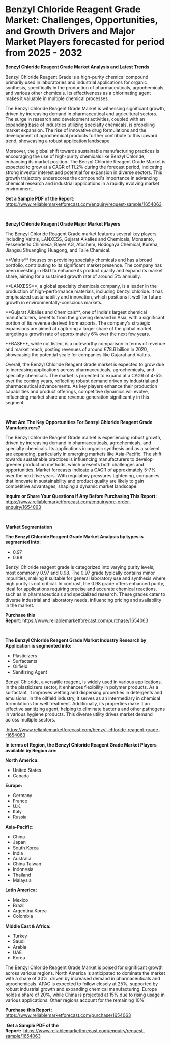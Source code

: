 <p><h1>Benzyl Chloride Reagent Grade Market: Challenges, Opportunities, and Growth Drivers and Major Market Players forecasted for period from 2025 - 2032</h1></p><p><strong>Benzyl Chloride Reagent Grade Market Analysis and Latest Trends</strong></p>
<p><p>Benzyl Chloride Reagent Grade is a high-purity chemical compound primarily used in laboratories and industrial applications for organic synthesis, specifically in the production of pharmaceuticals, agrochemicals, and various other chemicals. Its effectiveness as a chlorinating agent makes it valuable in multiple chemical processes.</p><p>The Benzyl Chloride Reagent Grade Market is witnessing significant growth, driven by increasing demand in pharmaceutical and agricultural sectors. The surge in research and development activities, coupled with an expanding base of industries utilizing specialty chemicals, is propelling market expansion. The rise of innovative drug formulations and the development of agrochemical products further contribute to this upward trend, showcasing a robust application landscape.</p><p>Moreover, the global shift towards sustainable manufacturing practices is encouraging the use of high-purity chemicals like Benzyl Chloride, enhancing its market position. The Benzyl Chloride Reagent Grade Market is expected to grow at a CAGR of 11.2% during the forecast period, indicating strong investor interest and potential for expansion in diverse sectors. This growth trajectory underscores the compound's importance in advancing chemical research and industrial applications in a rapidly evolving market environment.</p></p>
<p><strong>Get a Sample PDF of the Report:&nbsp;</strong> <a href="https://www.reliablemarketforecast.com/enquiry/request-sample/1654063?utm_campaign=3196&utm_medium=2&utm_source=Github&utm_content=ia&utm_term=18042025&utm_id=benzyl-chloride-reagent-grade">https://www.reliablemarketforecast.com/enquiry/request-sample/1654063</a></p>
<p>&nbsp;</p>
<p><strong>Benzyl Chloride Reagent Grade Major Market Players</strong></p>
<p><p>The Benzyl Chloride Reagent Grade market features several key players including Valtris, LANXESS, Gujarat Alkalies and Chemicals, Monsanto, Fessenderlo Chimiesa, Bayer AG, Atochem, Hodogaya Chemical, Kureha, Jiangsu Shuangling Huagong, and Taile Chemical. </p><p>**Valtris** focuses on providing specialty chemicals and has a broad portfolio, contributing to its significant market presence. The company has been investing in R&D to enhance its product quality and expand its market share, aiming for a sustained growth rate of around 5% annually.</p><p>**LANXESS**, a global specialty chemicals company, is a leader in the production of high-performance materials, including benzyl chloride. It has emphasized sustainability and innovation, which positions it well for future growth in environmentally-conscious markets.</p><p>**Gujarat Alkalies and Chemicals**, one of India's largest chemical manufacturers, benefits from the growing demand in Asia, with a significant portion of its revenue derived from exports. The company's strategic expansions are aimed at capturing a larger share of the global market, targeting a growth rate of approximately 6% over the next few years.</p><p>**BASF**, while not listed, is a noteworthy comparison in terms of revenue and market reach, posting revenues of around €78.6 billion in 2020, showcasing the potential scale for companies like Gujarat and Valtris.</p><p>Overall, the Benzyl Chloride Reagent Grade market is expected to grow due to increasing applications across pharmaceuticals, agrochemicals, and specialty chemicals. The market is projected to expand at a CAGR of 4-5% over the coming years, reflecting robust demand driven by industrial and pharmaceutical advancements. As key players enhance their production capabilities and product offerings, competitive dynamics will evolve, influencing market share and revenue generation significantly in this segment.</p></p>
<p>&nbsp;</p>
<p><strong>What Are The Key Opportunities For Benzyl Chloride Reagent Grade Manufacturers?</strong></p>
<p><p>The Benzyl Chloride Reagent Grade market is experiencing robust growth, driven by increasing demand in pharmaceuticals, agrochemicals, and specialty chemicals. Its applications in organic synthesis and as a solvent are expanding, particularly in emerging markets like Asia-Pacific. The shift towards sustainable practices is influencing manufacturers to develop greener production methods, which presents both challenges and opportunities. Market forecasts indicate a CAGR of approximately 5-7% over the next five years. With regulatory pressures tightening, companies that innovate in sustainability and product quality are likely to gain competitive advantages, shaping a dynamic market landscape.</p></p>
<p><strong>Inquire or Share Your Questions If Any Before Purchasing This Report:</strong> <a href="https://www.reliablemarketforecast.com/enquiry/pre-order-enquiry/1654063?utm_campaign=3196&utm_medium=2&utm_source=Github&utm_content=ia&utm_term=18042025&utm_id=benzyl-chloride-reagent-grade">https://www.reliablemarketforecast.com/enquiry/pre-order-enquiry/1654063</a></p>
<p>&nbsp;</p>
<p><strong>Market Segmentation</strong></p>
<p><strong>The Benzyl Chloride Reagent Grade Market Analysis by types is segmented into:</strong></p>
<p><ul><li>0.97</li><li>0.98</li></ul></p>
<p><p>Benzyl Chloride reagent grade is categorized into varying purity levels, most commonly 0.97 and 0.98. The 0.97 grade typically contains minor impurities, making it suitable for general laboratory use and synthesis where high purity is not critical. In contrast, the 0.98 grade offers enhanced purity, ideal for applications requiring precise and accurate chemical reactions, such as in pharmaceuticals and specialized research. These grades cater to diverse industrial and laboratory needs, influencing pricing and availability in the market.</p></p>
<p><strong>Purchase this Report:&nbsp;</strong><a href="https://www.reliablemarketforecast.com/purchase/1654063?utm_campaign=3196&utm_medium=2&utm_source=Github&utm_content=ia&utm_term=18042025&utm_id=benzyl-chloride-reagent-grade">https://www.reliablemarketforecast.com/purchase/1654063</a></p>
<p>&nbsp;</p>
<p><strong>The Benzyl Chloride Reagent Grade Market Industry Research by Application is segmented into:</strong></p>
<p><ul><li>Plasticizers</li><li>Surfactants</li><li>Oilfield</li><li>Sanitizing Agent</li></ul></p>
<p><p>Benzyl Chloride, a versatile reagent, is widely used in various applications. In the plasticizers sector, it enhances flexibility in polymer products. As a surfactant, it improves wetting and dispersing properties in detergents and emulsions. In the oilfield industry, it serves as an intermediary in chemical formulations for well treatment. Additionally, its properties make it an effective sanitizing agent, helping to eliminate bacteria and other pathogens in various hygiene products. This diverse utility drives market demand across multiple sectors.</p></p>
<p><a href="https://www.reliablemarketforecast.com/benzyl-chloride-reagent-grade-r1654063?utm_campaign=3196&utm_medium=2&utm_source=Github&utm_content=ia&utm_term=18042025&utm_id=benzyl-chloride-reagent-grade">&nbsp;https://www.reliablemarketforecast.com/benzyl-chloride-reagent-grade-r1654063</a></p>
<p><strong>In terms of Region, the Benzyl Chloride Reagent Grade Market Players available by Region are:</strong></p>
<p>
    <p> <strong> North America: </strong>
        <ul>
            <li>United States</li>
            <li>Canada</li>
        </ul>
        </p> 
    <p> <strong> Europe: </strong>
        <ul>
            <li>Germany</li>
            <li>France</li>
            <li>U.K.</li>
            <li>Italy</li>
            <li>Russia</li>
        </ul>
        </p> 
    <p> <strong> Asia-Pacific: </strong>
        <ul>
            <li>China</li>
            <li>Japan</li>
            <li>South Korea</li>
            <li>India</li>
            <li>Australia</li>
            <li>China Taiwan</li>
            <li>Indonesia</li>
            <li>Thailand</li>
            <li>Malaysia</li>
        </ul>
        </p> 
    <p> <strong> Latin America: </strong>
        <ul>
            <li>Mexico</li>
            <li>Brazil</li>
            <li>Argentina Korea</li>
            <li>Colombia</li>
        </ul>
        </p> 
    <p> <strong> Middle East & Africa: </strong>
        <ul>
            <li>Turkey</li>
            <li>Saudi</li>
            <li>Arabia</li>
            <li>UAE</li>
            <li>Korea</li>
        </ul>
    </p>
    </p>
<p><p>The Benzyl Chloride Reagent Grade Market is poised for significant growth across various regions. North America is anticipated to dominate the market with a share of 30%, driven by increased demand in pharmaceuticals and agrochemicals. APAC is expected to follow closely at 25%, supported by robust industrial growth and expanding chemical manufacturing. Europe holds a share of 20%, while China is projected at 15% due to rising usage in various applications. Other regions account for the remaining 10%.</p></p>
<p><strong>Purchase this Report: </strong><a href="https://www.reliablemarketforecast.com/purchase/1654063?utm_campaign=3196&utm_medium=2&utm_source=Github&utm_content=ia&utm_term=18042025&utm_id=benzyl-chloride-reagent-grade">https://www.reliablemarketforecast.com/purchase/1654063</a></p>
<p>&nbsp;<strong>Get a Sample PDF of the Report:&nbsp;&nbsp;</strong><a href="https://www.reliablemarketforecast.com/enquiry/request-sample/1654063?utm_campaign=3196&utm_medium=2&utm_source=Github&utm_content=ia&utm_term=18042025&utm_id=benzyl-chloride-reagent-grade">https://www.reliablemarketforecast.com/enquiry/request-sample/1654063</a></p>
<p><strong></strong></p>
<p><p></p><p></p><p></p></p>
